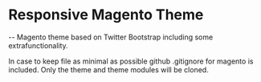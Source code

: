 Responsive Magento Theme
==================
--
Magento theme based on Twitter Bootstrap including some extrafunctionality.

In case to keep file as minimal as possible github .gitignore for magento is included. Only the theme and theme modules will be cloned.


